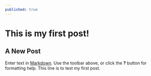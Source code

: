 ```yaml
---
published: true
---
```



# This is my first post!

## A New Post

Enter text in [Markdown](http://daringfireball.net/projects/markdown/). Use the toolbar above, or click the **?** button for formatting help.
This line is to test my first post.
